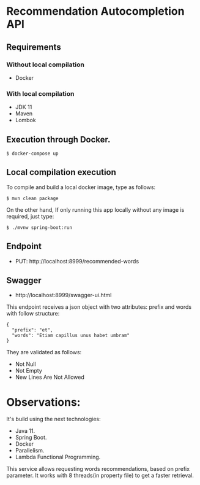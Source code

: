 # Recommendation Autocompletion API

## Requirements
### Without local compilation
- Docker
### With local compilation
- JDK 11
- Maven
- Lombok

## Execution through Docker.
```shell script
$ docker-compose up
```
## Local compilation execution

To compile and build a local docker image, type as follows:

```shell script
$ mvn clean package 
```
On the other hand, If only running this app locally without any image is required, just type:
```shell script
$ ./mvnw spring-boot:run
```
## Endpoint
- PUT: http://localhost:8999/recommended-words

## Swagger
- http://localhost:8999/swagger-ui.html

This endpoint receives a json object with two attributes: prefix and words with follow structure:
```json5
{
  "prefix": "et",
  "words": "Etiam capillus unus habet umbram"
}
```

They are validated as follows:
- Not Null
- Not Empty
- New Lines Are Not Allowed

# Observations:
It's build using the next technologies:
- Java 11.
- Spring Boot.
- Docker
- Parallelism.
- Lambda Functional Programming.
 
This service allows requesting words recommendations, based on prefix parameter.
It works with 8 threads(in property file) to get a faster retrieval.
